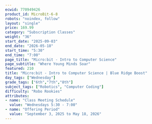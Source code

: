 ```yaml
---
ecwid: 770949426
product_id: MicroBit-6-8
robots: "noindex, follow"
layout: "single"
price: 169.99
category: "Subscription Classes"
weight: "36"
start_date: "2025-09-03"
end_date: "2026-05-18"
start_time: "5:30"
end_time: "7:00"
page_title: "Micro:bit - Intro to Computer Science"
page_subtitle: "Where Young Minds Soar"
featured: 210
title: "Micro:bit - Intro to Computer Science | Blue Ridge Boost"
day_tags: ["Wednesday"]
grade_tags: ["6th","7th","8th"]
subject_tags: ["Robotics", "Computer Coding"]
difficulty: "Robo Rookies"
attributes:
- name: "Class Meeting Schedule"
  value: "Wednesdays 5:30 - 7:00"
- name: "Offering Period"
  value: "September 3, 2025 to May 18, 2026"
---
```

